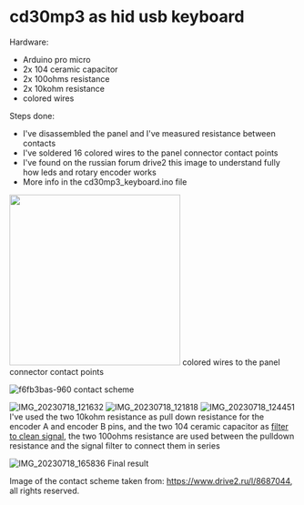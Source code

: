 # cd30mp3 as hid usb keyboard

Hardware:
- Arduino pro micro
- 2x 104 ceramic capacitor
- 2x 100ohms resistance
- 2x 10kohm resistance
- colored wires

Steps done:
- I've disassembled the panel and I've measured resistance between contacts
- I've soldered 16 colored wires to the panel connector contact points
- I've found on the russian forum drive2 this image to understand fully how leds and rotary encoder works
- More info in the cd30mp3_keyboard.ino file

<img src="https://github.com/Gioee/cd30mp3_keyboard/assets/48024736/86b0b80c-f59a-4a22-a479-239a9194c31b" width="300">
colored wires to the panel connector contact points

![f6fb3bas-960](https://github.com/Gioee/cd30mp3_keyboard/assets/48024736/5cb8f3ed-896e-4d44-acbd-a43ea1d80ca5)
contact scheme

![IMG_20230718_121632](https://github.com/Gioee/cd30mp3_keyboard/assets/48024736/c453d9f6-32de-4578-b4e0-0582905fd950)
![IMG_20230718_121818](https://github.com/Gioee/cd30mp3_keyboard/assets/48024736/220fbf40-086b-4a47-a7bf-d7b8ba2df210)
![IMG_20230718_124451](https://github.com/Gioee/cd30mp3_keyboard/assets/48024736/43fbb4fb-03ab-4a6d-af9b-a687e0db3199)
I've used the two 10kohm resistance as pull down resistance for the encoder A and encoder B pins, and the two 104 ceramic capacitor as [filter to clean signal](https://www.arrow.com/en/research-and-events/articles/using-capacitors-to-filter-electrical-noise), the two 100ohms resistance are used between the pulldown resistance and the signal filter to connect them in series

![IMG_20230718_165836](https://github.com/Gioee/cd30mp3_keyboard/assets/48024736/e96e1d49-aae8-496d-837a-a722018118a9)
Final result

Image of the contact scheme taken from: https://www.drive2.ru/l/8687044, all rights reserved.
